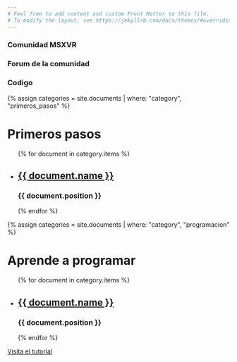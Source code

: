 ```yaml
---
# Feel free to add content and custom Front Matter to this file.
# To modify the layout, see https://jekyllrb.com/docs/themes/#overriding-theme-defaults
---
```

<div id="">
  <h3>Comunidad MSXVR</h3>
  <h3>Forum de la comunidad</h3>
  <h3>Codigo</h3>
</div>

{% assign categories = site.documents | where: "category", "primeros_pasos" %}
<h1>Primeros pasos</h1>
<ul>
  {% for document in category.items %}
    <li>
      <h2><a href="{{ document.url }}">{{ document.name }}</a></h2>
      <h3>{{ document.position }}</h3>
    </li>
  {% endfor %}
</ul>

{% assign categories = site.documents | where: "category", "programacion" %}
<h1>Aprende a programar</h1>
<ul>
  {% for document in category.items %}
    <li>
      <h2><a href="{{ document.url }}">{{ document.name }}</a></h2>
      <h3>{{ document.position }}</h3>
    </li>
  {% endfor %}
</ul>

<div id="manuales" style="display:none">
  <div id="pasos">
      <h2>Primeros pasos con el MSXVR</h2>
      <section>
          <a href="">Manual de servicio</a>
          <a href="">Welcome pack</a>
          <a href="">Como realizar una copia de seguridad</a>
      </section>
  </div>

  <div id="programacion">
      <h2>Aprende a programar</h2>
      <section>
          <a href="">Libro de programacion</a>
          <a href="">Curso de programacion en VR-SCRIPT</a>
      </section>                
  </div>

  <div id="tutoriales">
      <h2>Tutoriales MSXVR</h2>
      <section>
          <a href="">Como acceder a la partición boot</a>
          <a href="">Conectarnos al MSXVR por SSH</a>
      </section>
  </div>

  <div id="documentacion">
      <h2>Documentacion MSX</h2>
      <section>
          <a href="">Libro técnico de MSX</a>
      </section>
  </div>
</div>

<a href="documents/introduccion_msxvr.html">Visita el tutorial</a>
